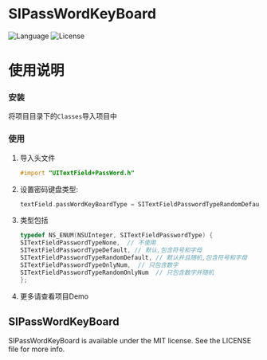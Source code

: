 # SIPassWordKeyBoard

![Language](https://img.shields.io/badge/language-objc-orange.svg)
![License](https://img.shields.io/badge/license-MIT-blue.svg)  

使用说明
====
### 安装
将项目目录下的`Classes`导入项目中

### 使用
1. 导入头文件

	```objective-c
	#import "UITextField+PassWord.h"
	```
	
2. 设置密码键盘类型:

	```objective-c
	textField.passWordKeyBoardType = SITextFieldPasswordTypeRandomDefault;
	```
3. 类型包括

	```objective-c
	typedef NS_ENUM(NSUInteger, SITextFieldPasswordType) {
    SITextFieldPasswordTypeNone,  // 不使用
    SITextFieldPasswordTypeDefault, // 默认,包含符号和字母
    SITextFieldPasswordTypeRandomDefault, // 默认并且随机,包含符号和字母
    SITextFieldPasswordTypeOnlyNum,  // 只包含数字
    SITextFieldPasswordTypeRandomOnlyNum  // 只包含数字并随机
	};
	```
	
		
4. 更多请查看项目Demo

## SIPassWordKeyBoard
SIPassWordKeyBoard is available under the MIT license. See the LICENSE file for more info.